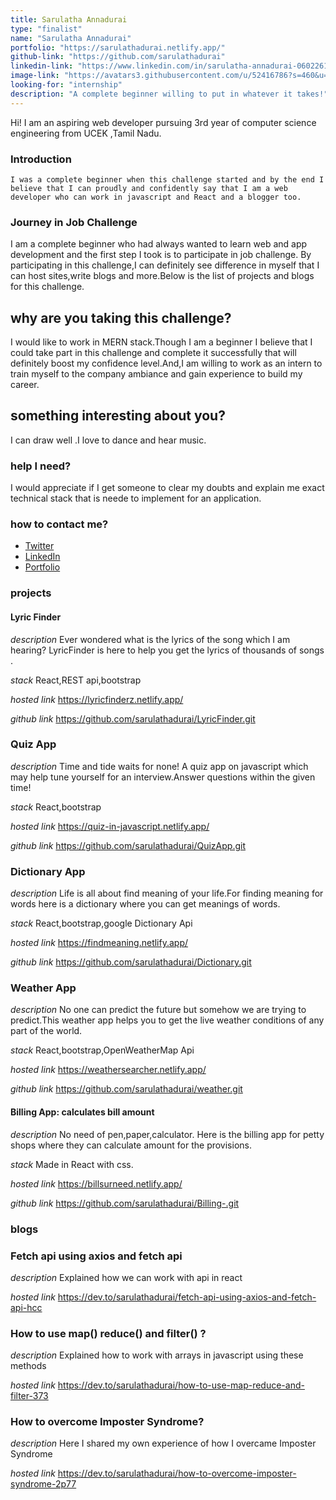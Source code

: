 ```yaml
---
title: Sarulatha Annadurai
type: "finalist"
name: "Sarulatha Annadurai"
portfolio: "https://sarulathadurai.netlify.app/"
github-link: "https://github.com/sarulathadurai"
linkedin-link: "https://www.linkedin.com/in/sarulatha-annadurai-060226180/"
image-link: "https://avatars3.githubusercontent.com/u/52416786?s=460&u=47eff0618b5b4e41d423d7b86e99a1d091dfa153&v=4"
looking-for: "internship"
description: "A complete beginner willing to put in whatever it takes!"
---
```


Hi! I am an aspiring web developer pursuing 3rd year of computer science engineering from UCEK ,Tamil Nadu.

### Introduction

    I was a complete beginner when this challenge started and by the end I believe that I can proudly and confidently say that I am a web developer who can work in javascript and React and a blogger too.

### Journey in Job Challenge

I am a complete beginner who had always wanted to learn web and app development and the first step I took is to participate in job challenge. By participating in this challenge,I can definitely see difference in myself that I can host sites,write blogs and more.Below is the list of projects and blogs for this challenge.

## why are you taking this challenge?

I would like to work in MERN stack.Though I am a beginner I believe that I could take part in this challenge and complete it successfully that will definitely boost my confidence level.And,I am willing to work as an intern to train myself to the company ambiance and gain experience to build my career.

## something interesting about you?

I can draw well .I love to dance and hear music.

### help I need?

I would appreciate if I get someone to clear my doubts and explain me exact technical stack that is neede to implement for an application.

### how to contact me?

- [Twitter](https://twitter.com/sarulat80587902)
- [LinkedIn](https://www.linkedin.com/in/sarulatha-annadurai-060226180/)
- [Portfolio](https://sarulathadurai.netlify.app/)


### projects

#### Lyric Finder

_description_ Ever wondered what is the lyrics of the song which I am hearing? LyricFinder is here to help you get the lyrics of thousands of songs .

_stack_ React,REST api,bootstrap

_hosted link_ https://lyricfinderz.netlify.app/

_github link_ https://github.com/sarulathadurai/LyricFinder.git



### Quiz App

_description_ Time and tide waits for none! A quiz app on javascript which may help tune yourself for an interview.Answer questions within the given time!

_stack_ React,bootstrap

_hosted link_ https://quiz-in-javascript.netlify.app/

_github link_ https://github.com/sarulathadurai/QuizApp.git

### Dictionary App

_description_ Life is all about find meaning of your life.For finding meaning for words here is a dictionary where you can get meanings of words.

_stack_ React,bootstrap,google Dictionary Api

_hosted link_ https://findmeaning.netlify.app/

_github link_ https://github.com/sarulathadurai/Dictionary.git

### Weather App

_description_ No one can predict the future but somehow we are trying to predict.This weather app helps you to get the live weather conditions of any part of the world.

_stack_ React,bootstrap,OpenWeatherMap Api

_hosted link_ https://weathersearcher.netlify.app/

_github link_ https://github.com/sarulathadurai/weather.git

#### Billing App: calculates bill amount

_description_ No need of pen,paper,calculator. Here is the billing app for petty shops where they can calculate amount for the provisions.

_stack_ Made in React with css.

_hosted link_ https://billsurneed.netlify.app/

_github link_ https://github.com/sarulathadurai/Billing-.git

### blogs

### Fetch api using axios and fetch api

_description_ Explained how we can work with api in react

_hosted link_ https://dev.to/sarulathadurai/fetch-api-using-axios-and-fetch-api-hcc

### How to use map() reduce() and filter() ?

_description_ Explained how to work with arrays in javascript using these methods

_hosted link_ https://dev.to/sarulathadurai/how-to-use-map-reduce-and-filter-373


### How to overcome Imposter Syndrome?

_description_ Here I shared my own experience of how I overcame Imposter Syndrome

_hosted link_ https://dev.to/sarulathadurai/how-to-overcome-imposter-syndrome-2p77
